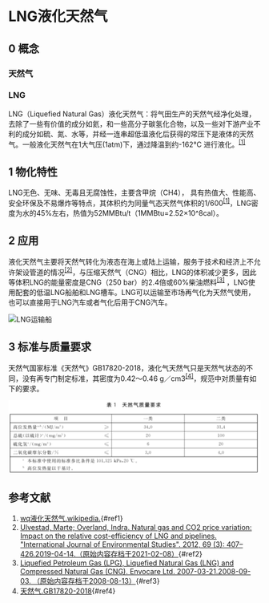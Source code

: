# LNG液化天然气


## 0 概念

### 天然气



### LNG
LNG（Liquefied Natural Gas）液化天然气：将气田生产的天然气经净化处理，去除了一些有价值的成分如氦，和一些高分子碳氢化合物，以及一些对下游产业不利的成分如硫、氮、水等，并经一连串超低温液化后获得的常压下是液体的天然气。一般液化天然气在1大气压(1atm)下，通过降温到约-162°C 进行液化。<sup>[[1]](#ref1)</sup>

## 1 物化特性
LNG无色、无味、无毒且无腐蚀性，主要含甲烷（CH4）， 具有热值大、性能高、安全环保及不易爆炸等特点，其体积约为同量气态天然气体积的1/600<sup>[[1]](#ref1)</sup>，LNG密度为水的45%左右，热值为52MMBtu/t（1MMBtu=2.52×10^8cal）。

## 2 应用
液化天然气主要将天然气转化为液态在海上或陆上运输，服务于技术和经济上不允许架设管道的情况<sup>[[2]](#ref2)</sup>，与压缩天然气（CNG）相比，LNG的体积减少更多，因此等体积LNG的能量密度是CNG（250 bar）的2.4倍或60%柴油燃料<sup>[[3]](#ref3)</sup> ，LNG使用配套的低温LNG船舶和LNG槽车。LNG可以运输至市场再气化为天然气使用，也可以直接用于LNG汽车或者气化后用于CNG汽车。

![LNG运输船](https://upload.wikimedia.org/wikipedia/commons/thumb/2/20/Methanier_aspher_LNGRIVERS.jpg/600px-Methanier_aspher_LNGRIVERS.jpg)



## 3 标准与质量要求
天然气国家标准《天然气》GB17820-2018，液化气天然气只是天然气状态的不同，没有再专门制定标准，其密度为0.42～0.46 g／cm3<sup>[[4]](#ref4)</sup>，规范中对质量有如下的要求。

![天然气质量要求](images/image.png)

## 参考文献
1. [wq液化天然气.wikipedia.](https://zh.wikipedia.org/wiki/%E6%B6%B2%E5%8C%96%E5%A4%A9%E7%84%B6%E6%B0%94){#ref1}
2. [Ulvestad, Marte; Overland, Indra. Natural gas and CO2 price variation: Impact on the relative cost-efficiency of LNG and pipelines. "International Journal of Environmental Studies". 2012, 69 (3): 407–426.2019-04-14.（原始内容存档于2021-02-08）](https://www.researchgate.net/publication/261221877_Natural_gas_and_CO2_price_variation_Impact_on_the_relative_cost-efficiency_of_LNG_and_pipelines){#ref2}
3. [Liquefied Petroleum Gas (LPG), Liquefied Natural Gas (LNG) and Compressed Natural Gas (CNG). Envocare Ltd. 2007-03-21.2008-09-03. （原始内容存档于2008-08-13）](https://web.archive.org/web/20080813093121/http://www.envocare.co.uk/lpg_lng_cng.htm){#ref3}
4. [天然气.GB17820-2018](https://openstd.samr.gov.cn/bzgk/gb/newGbInfo?hcno=C7F5861DFDE1788307F7B8E64C9B039C){#ref4}
